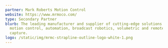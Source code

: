 ```yaml
---
partner: Mark Roberts Motion Control
website: https://www.mrmoco.com/
type: Secondary Partner
blurb: The leading manufacturer and supplier of cutting-edge solutions for
  motion control, automation, broadcast robotics, volumetric and remote image
  capture.
logo: /static/img/mrmc-strapline-outline-logo-white-1.png
---
```

